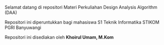 Selamat datang di repositori Materi Perkuliahan Design Analysis Algorithm (DAA)

Repositori ini diperuntukkan bagi mahasiswa S1 Teknik Informatika STIKOM PGRI Banyuwangi

Repositori ini disediakan oleh <strong>Khoirul Umam, M.Kom</strong>